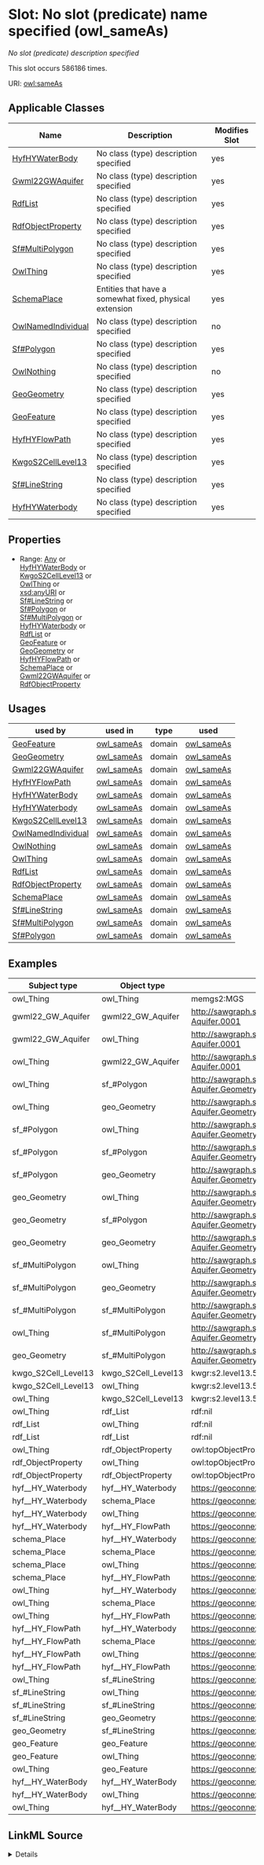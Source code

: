 

# Slot: No slot (predicate) name specified (owl_sameAs)


_No slot (predicate) description specified_






This slot occurs 586186 times.


URI: [owl:sameAs](http://www.w3.org/2002/07/owl#sameAs)



<!-- no inheritance hierarchy -->





## Applicable Classes

| Name | Description | Modifies Slot |
| --- | --- | --- |
| [HyfHYWaterBody](../classes/HyfHYWaterBody.md) | No class (type) description specified |  yes  |
| [Gwml22GWAquifer](../classes/Gwml22GWAquifer.md) | No class (type) description specified |  yes  |
| [RdfList](../classes/RdfList.md) | No class (type) description specified |  yes  |
| [RdfObjectProperty](../classes/RdfObjectProperty.md) | No class (type) description specified |  yes  |
| [Sf#MultiPolygon](../classes/Sf#MultiPolygon.md) | No class (type) description specified |  yes  |
| [OwlThing](../classes/OwlThing.md) | No class (type) description specified |  yes  |
| [SchemaPlace](../classes/SchemaPlace.md) | Entities that have a somewhat fixed, physical extension |  yes  |
| [OwlNamedIndividual](../classes/OwlNamedIndividual.md) | No class (type) description specified |  no  |
| [Sf#Polygon](../classes/Sf#Polygon.md) | No class (type) description specified |  yes  |
| [OwlNothing](../classes/OwlNothing.md) | No class (type) description specified |  no  |
| [GeoGeometry](../classes/GeoGeometry.md) | No class (type) description specified |  yes  |
| [GeoFeature](../classes/GeoFeature.md) | No class (type) description specified |  yes  |
| [HyfHYFlowPath](../classes/HyfHYFlowPath.md) | No class (type) description specified |  yes  |
| [KwgoS2CellLevel13](../classes/KwgoS2CellLevel13.md) | No class (type) description specified |  yes  |
| [Sf#LineString](../classes/Sf#LineString.md) | No class (type) description specified |  yes  |
| [HyfHYWaterbody](../classes/HyfHYWaterbody.md) | No class (type) description specified |  yes  |







## Properties

* Range: [Any](../classes/Any.md)&nbsp;or&nbsp;<br />[HyfHYWaterBody](../classes/HyfHYWaterBody.md)&nbsp;or&nbsp;<br />[KwgoS2CellLevel13](../classes/KwgoS2CellLevel13.md)&nbsp;or&nbsp;<br />[OwlThing](../classes/OwlThing.md)&nbsp;or&nbsp;<br />[xsd:anyURI](http://www.w3.org/2001/XMLSchema#anyURI)&nbsp;or&nbsp;<br />[Sf#LineString](../classes/Sf#LineString.md)&nbsp;or&nbsp;<br />[Sf#Polygon](../classes/Sf#Polygon.md)&nbsp;or&nbsp;<br />[Sf#MultiPolygon](../classes/Sf#MultiPolygon.md)&nbsp;or&nbsp;<br />[HyfHYWaterbody](../classes/HyfHYWaterbody.md)&nbsp;or&nbsp;<br />[RdfList](../classes/RdfList.md)&nbsp;or&nbsp;<br />[GeoFeature](../classes/GeoFeature.md)&nbsp;or&nbsp;<br />[GeoGeometry](../classes/GeoGeometry.md)&nbsp;or&nbsp;<br />[HyfHYFlowPath](../classes/HyfHYFlowPath.md)&nbsp;or&nbsp;<br />[SchemaPlace](../classes/SchemaPlace.md)&nbsp;or&nbsp;<br />[Gwml22GWAquifer](../classes/Gwml22GWAquifer.md)&nbsp;or&nbsp;<br />[RdfObjectProperty](../classes/RdfObjectProperty.md)

## Usages

| used by | used in | type | used |
| ---  | --- | --- | --- |
| [GeoFeature](../classes/GeoFeature.md) | [owl_sameAs](../slots/owl_sameAs.md) | domain | [owl_sameAs](../slots/owl_sameAs.md) |
| [GeoGeometry](../classes/GeoGeometry.md) | [owl_sameAs](../slots/owl_sameAs.md) | domain | [owl_sameAs](../slots/owl_sameAs.md) |
| [Gwml22GWAquifer](../classes/Gwml22GWAquifer.md) | [owl_sameAs](../slots/owl_sameAs.md) | domain | [owl_sameAs](../slots/owl_sameAs.md) |
| [HyfHYFlowPath](../classes/HyfHYFlowPath.md) | [owl_sameAs](../slots/owl_sameAs.md) | domain | [owl_sameAs](../slots/owl_sameAs.md) |
| [HyfHYWaterBody](../classes/HyfHYWaterBody.md) | [owl_sameAs](../slots/owl_sameAs.md) | domain | [owl_sameAs](../slots/owl_sameAs.md) |
| [HyfHYWaterbody](../classes/HyfHYWaterbody.md) | [owl_sameAs](../slots/owl_sameAs.md) | domain | [owl_sameAs](../slots/owl_sameAs.md) |
| [KwgoS2CellLevel13](../classes/KwgoS2CellLevel13.md) | [owl_sameAs](../slots/owl_sameAs.md) | domain | [owl_sameAs](../slots/owl_sameAs.md) |
| [OwlNamedIndividual](../classes/OwlNamedIndividual.md) | [owl_sameAs](../slots/owl_sameAs.md) | domain | [owl_sameAs](../slots/owl_sameAs.md) |
| [OwlNothing](../classes/OwlNothing.md) | [owl_sameAs](../slots/owl_sameAs.md) | domain | [owl_sameAs](../slots/owl_sameAs.md) |
| [OwlThing](../classes/OwlThing.md) | [owl_sameAs](../slots/owl_sameAs.md) | domain | [owl_sameAs](../slots/owl_sameAs.md) |
| [RdfList](../classes/RdfList.md) | [owl_sameAs](../slots/owl_sameAs.md) | domain | [owl_sameAs](../slots/owl_sameAs.md) |
| [RdfObjectProperty](../classes/RdfObjectProperty.md) | [owl_sameAs](../slots/owl_sameAs.md) | domain | [owl_sameAs](../slots/owl_sameAs.md) |
| [SchemaPlace](../classes/SchemaPlace.md) | [owl_sameAs](../slots/owl_sameAs.md) | domain | [owl_sameAs](../slots/owl_sameAs.md) |
| [Sf#LineString](../classes/Sf#LineString.md) | [owl_sameAs](../slots/owl_sameAs.md) | domain | [owl_sameAs](../slots/owl_sameAs.md) |
| [Sf#MultiPolygon](../classes/Sf#MultiPolygon.md) | [owl_sameAs](../slots/owl_sameAs.md) | domain | [owl_sameAs](../slots/owl_sameAs.md) |
| [Sf#Polygon](../classes/Sf#Polygon.md) | [owl_sameAs](../slots/owl_sameAs.md) | domain | [owl_sameAs](../slots/owl_sameAs.md) |







## Examples

| Subject type | Object type | Example subject | Example object | Occurrences |
| --- | --- | --- | --- | --- |
| owl_Thing | owl_Thing | memgs2:MGS | memgs2:MGS | 586186 |
| gwml22_GW_Aquifer | gwml22_GW_Aquifer | http://sawgraph.spatialai.org/v1/me_mgs_data#d.MGS-Aquifer.0001 | http://sawgraph.spatialai.org/v1/me_mgs_data#d.MGS-Aquifer.0001 | 1256 |
| gwml22_GW_Aquifer | owl_Thing | http://sawgraph.spatialai.org/v1/me_mgs_data#d.MGS-Aquifer.0001 | http://sawgraph.spatialai.org/v1/me_mgs_data#d.MGS-Aquifer.0001 | 1256 |
| owl_Thing | gwml22_GW_Aquifer | http://sawgraph.spatialai.org/v1/me_mgs_data#d.MGS-Aquifer.0001 | http://sawgraph.spatialai.org/v1/me_mgs_data#d.MGS-Aquifer.0001 | 1256 |
| owl_Thing | sf_#Polygon | http://sawgraph.spatialai.org/v1/me_mgs_data#d.MGS-Aquifer.Geometry.0001 | http://sawgraph.spatialai.org/v1/me_mgs_data#d.MGS-Aquifer.Geometry.0001 | 1244 |
| owl_Thing | geo_Geometry | http://sawgraph.spatialai.org/v1/me_mgs_data#d.MGS-Aquifer.Geometry.0001 | http://sawgraph.spatialai.org/v1/me_mgs_data#d.MGS-Aquifer.Geometry.0001 | 86884 |
| sf_#Polygon | owl_Thing | http://sawgraph.spatialai.org/v1/me_mgs_data#d.MGS-Aquifer.Geometry.0001 | http://sawgraph.spatialai.org/v1/me_mgs_data#d.MGS-Aquifer.Geometry.0001 | 1244 |
| sf_#Polygon | sf_#Polygon | http://sawgraph.spatialai.org/v1/me_mgs_data#d.MGS-Aquifer.Geometry.0001 | http://sawgraph.spatialai.org/v1/me_mgs_data#d.MGS-Aquifer.Geometry.0001 | 1244 |
| sf_#Polygon | geo_Geometry | http://sawgraph.spatialai.org/v1/me_mgs_data#d.MGS-Aquifer.Geometry.0001 | http://sawgraph.spatialai.org/v1/me_mgs_data#d.MGS-Aquifer.Geometry.0001 | 1244 |
| geo_Geometry | owl_Thing | http://sawgraph.spatialai.org/v1/me_mgs_data#d.MGS-Aquifer.Geometry.0001 | http://sawgraph.spatialai.org/v1/me_mgs_data#d.MGS-Aquifer.Geometry.0001 | 86884 |
| geo_Geometry | sf_#Polygon | http://sawgraph.spatialai.org/v1/me_mgs_data#d.MGS-Aquifer.Geometry.0001 | http://sawgraph.spatialai.org/v1/me_mgs_data#d.MGS-Aquifer.Geometry.0001 | 1244 |
| geo_Geometry | geo_Geometry | http://sawgraph.spatialai.org/v1/me_mgs_data#d.MGS-Aquifer.Geometry.0001 | http://sawgraph.spatialai.org/v1/me_mgs_data#d.MGS-Aquifer.Geometry.0001 | 86884 |
| sf_#MultiPolygon | owl_Thing | http://sawgraph.spatialai.org/v1/me_mgs_data#d.MGS-Aquifer.Geometry.0175 | http://sawgraph.spatialai.org/v1/me_mgs_data#d.MGS-Aquifer.Geometry.0175 | 16803 |
| sf_#MultiPolygon | geo_Geometry | http://sawgraph.spatialai.org/v1/me_mgs_data#d.MGS-Aquifer.Geometry.0175 | http://sawgraph.spatialai.org/v1/me_mgs_data#d.MGS-Aquifer.Geometry.0175 | 16803 |
| sf_#MultiPolygon | sf_#MultiPolygon | http://sawgraph.spatialai.org/v1/me_mgs_data#d.MGS-Aquifer.Geometry.0175 | http://sawgraph.spatialai.org/v1/me_mgs_data#d.MGS-Aquifer.Geometry.0175 | 16803 |
| owl_Thing | sf_#MultiPolygon | http://sawgraph.spatialai.org/v1/me_mgs_data#d.MGS-Aquifer.Geometry.0175 | http://sawgraph.spatialai.org/v1/me_mgs_data#d.MGS-Aquifer.Geometry.0175 | 16803 |
| geo_Geometry | sf_#MultiPolygon | http://sawgraph.spatialai.org/v1/me_mgs_data#d.MGS-Aquifer.Geometry.0175 | http://sawgraph.spatialai.org/v1/me_mgs_data#d.MGS-Aquifer.Geometry.0175 | 16803 |
| kwgo_S2Cell_Level13 | kwgo_S2Cell_Level13 | kwgr:s2.level13.5522341869704445952 | kwgr:s2.level13.5522341869704445952 | 86332 |
| kwgo_S2Cell_Level13 | owl_Thing | kwgr:s2.level13.5522341869704445952 | kwgr:s2.level13.5522341869704445952 | 86332 |
| owl_Thing | kwgo_S2Cell_Level13 | kwgr:s2.level13.5522341869704445952 | kwgr:s2.level13.5522341869704445952 | 86332 |
| owl_Thing | rdf_List | rdf:nil | rdf:nil | 1 |
| rdf_List | owl_Thing | rdf:nil | rdf:nil | 1 |
| rdf_List | rdf_List | rdf:nil | rdf:nil | 1 |
| owl_Thing | rdf_ObjectProperty | owl:topObjectProperty | owl:topObjectProperty | 1 |
| rdf_ObjectProperty | owl_Thing | owl:topObjectProperty | owl:topObjectProperty | 1 |
| rdf_ObjectProperty | rdf_ObjectProperty | owl:topObjectProperty | owl:topObjectProperty | 1 |
| hyf__HY_Waterbody | hyf__HY_Waterbody | https://geoconnex.us/nhdplusv2/comid/1001 | https://geoconnex.us/nhdplusv2/comid/1001 | 68837 |
| hyf__HY_Waterbody | schema_Place | https://geoconnex.us/nhdplusv2/comid/1001 | https://geoconnex.us/nhdplusv2/comid/1001 | 68837 |
| hyf__HY_Waterbody | owl_Thing | https://geoconnex.us/nhdplusv2/comid/1001 | https://geoconnex.us/nhdplusv2/comid/1001 | 68837 |
| hyf__HY_Waterbody | hyf__HY_FlowPath | https://geoconnex.us/nhdplusv2/comid/1001 | https://geoconnex.us/nhdplusv2/comid/1001 | 68837 |
| schema_Place | hyf__HY_Waterbody | https://geoconnex.us/nhdplusv2/comid/1001 | https://geoconnex.us/nhdplusv2/comid/1001 | 68837 |
| schema_Place | schema_Place | https://geoconnex.us/nhdplusv2/comid/1001 | https://geoconnex.us/nhdplusv2/comid/1001 | 68837 |
| schema_Place | owl_Thing | https://geoconnex.us/nhdplusv2/comid/1001 | https://geoconnex.us/nhdplusv2/comid/1001 | 68837 |
| schema_Place | hyf__HY_FlowPath | https://geoconnex.us/nhdplusv2/comid/1001 | https://geoconnex.us/nhdplusv2/comid/1001 | 68837 |
| owl_Thing | hyf__HY_Waterbody | https://geoconnex.us/nhdplusv2/comid/1001 | https://geoconnex.us/nhdplusv2/comid/1001 | 68837 |
| owl_Thing | schema_Place | https://geoconnex.us/nhdplusv2/comid/1001 | https://geoconnex.us/nhdplusv2/comid/1001 | 68837 |
| owl_Thing | hyf__HY_FlowPath | https://geoconnex.us/nhdplusv2/comid/1001 | https://geoconnex.us/nhdplusv2/comid/1001 | 68837 |
| hyf__HY_FlowPath | hyf__HY_Waterbody | https://geoconnex.us/nhdplusv2/comid/1001 | https://geoconnex.us/nhdplusv2/comid/1001 | 68837 |
| hyf__HY_FlowPath | schema_Place | https://geoconnex.us/nhdplusv2/comid/1001 | https://geoconnex.us/nhdplusv2/comid/1001 | 68837 |
| hyf__HY_FlowPath | owl_Thing | https://geoconnex.us/nhdplusv2/comid/1001 | https://geoconnex.us/nhdplusv2/comid/1001 | 68837 |
| hyf__HY_FlowPath | hyf__HY_FlowPath | https://geoconnex.us/nhdplusv2/comid/1001 | https://geoconnex.us/nhdplusv2/comid/1001 | 68837 |
| owl_Thing | sf_#LineString | https://geoconnex.us/nhdplusv2/comid/1001.geometry | https://geoconnex.us/nhdplusv2/comid/1001.geometry | 68837 |
| sf_#LineString | owl_Thing | https://geoconnex.us/nhdplusv2/comid/1001.geometry | https://geoconnex.us/nhdplusv2/comid/1001.geometry | 68837 |
| sf_#LineString | sf_#LineString | https://geoconnex.us/nhdplusv2/comid/1001.geometry | https://geoconnex.us/nhdplusv2/comid/1001.geometry | 68837 |
| sf_#LineString | geo_Geometry | https://geoconnex.us/nhdplusv2/comid/1001.geometry | https://geoconnex.us/nhdplusv2/comid/1001.geometry | 68837 |
| geo_Geometry | sf_#LineString | https://geoconnex.us/nhdplusv2/comid/1001.geometry | https://geoconnex.us/nhdplusv2/comid/1001.geometry | 68837 |
| geo_Feature | geo_Feature | https://geoconnex.us/nhdplusv2/comid/1001.head | https://geoconnex.us/nhdplusv2/comid/1001.head | 137674 |
| geo_Feature | owl_Thing | https://geoconnex.us/nhdplusv2/comid/1001.head | https://geoconnex.us/nhdplusv2/comid/1001.head | 137674 |
| owl_Thing | geo_Feature | https://geoconnex.us/nhdplusv2/comid/1001.head | https://geoconnex.us/nhdplusv2/comid/1001.head | 137674 |
| hyf__HY_WaterBody | hyf__HY_WaterBody | https://geoconnex.us/nhdplusv2/comid/10101972 | https://geoconnex.us/nhdplusv2/comid/10101972 | 16791 |
| hyf__HY_WaterBody | owl_Thing | https://geoconnex.us/nhdplusv2/comid/10101972 | https://geoconnex.us/nhdplusv2/comid/10101972 | 16791 |
| owl_Thing | hyf__HY_WaterBody | https://geoconnex.us/nhdplusv2/comid/10101972 | https://geoconnex.us/nhdplusv2/comid/10101972 | 16791 |




## LinkML Source

<details>

```yaml
name: owl_sameAs
annotations:
  count:
    tag: count
    value: 586186
description: No slot (predicate) description specified
title: No slot (predicate) name specified
examples:
- object:
    example_object: memgs2:MGS
    example_object_type: owl_Thing
    example_predicate: owl:sameAs
    example_subject: memgs2:MGS
    example_subject_type: owl_Thing
- object:
    example_object: http://sawgraph.spatialai.org/v1/me_mgs_data#d.MGS-Aquifer.0001
    example_object_type: gwml22_GW_Aquifer
    example_predicate: owl:sameAs
    example_subject: http://sawgraph.spatialai.org/v1/me_mgs_data#d.MGS-Aquifer.0001
    example_subject_type: gwml22_GW_Aquifer
- object:
    example_object: http://sawgraph.spatialai.org/v1/me_mgs_data#d.MGS-Aquifer.0001
    example_object_type: owl_Thing
    example_predicate: owl:sameAs
    example_subject: http://sawgraph.spatialai.org/v1/me_mgs_data#d.MGS-Aquifer.0001
    example_subject_type: gwml22_GW_Aquifer
- object:
    example_object: http://sawgraph.spatialai.org/v1/me_mgs_data#d.MGS-Aquifer.0001
    example_object_type: gwml22_GW_Aquifer
    example_predicate: owl:sameAs
    example_subject: http://sawgraph.spatialai.org/v1/me_mgs_data#d.MGS-Aquifer.0001
    example_subject_type: owl_Thing
- object:
    example_object: http://sawgraph.spatialai.org/v1/me_mgs_data#d.MGS-Aquifer.Geometry.0001
    example_object_type: sf_#Polygon
    example_predicate: owl:sameAs
    example_subject: http://sawgraph.spatialai.org/v1/me_mgs_data#d.MGS-Aquifer.Geometry.0001
    example_subject_type: owl_Thing
- object:
    example_object: http://sawgraph.spatialai.org/v1/me_mgs_data#d.MGS-Aquifer.Geometry.0001
    example_object_type: geo_Geometry
    example_predicate: owl:sameAs
    example_subject: http://sawgraph.spatialai.org/v1/me_mgs_data#d.MGS-Aquifer.Geometry.0001
    example_subject_type: owl_Thing
- object:
    example_object: http://sawgraph.spatialai.org/v1/me_mgs_data#d.MGS-Aquifer.Geometry.0001
    example_object_type: owl_Thing
    example_predicate: owl:sameAs
    example_subject: http://sawgraph.spatialai.org/v1/me_mgs_data#d.MGS-Aquifer.Geometry.0001
    example_subject_type: sf_#Polygon
- object:
    example_object: http://sawgraph.spatialai.org/v1/me_mgs_data#d.MGS-Aquifer.Geometry.0001
    example_object_type: sf_#Polygon
    example_predicate: owl:sameAs
    example_subject: http://sawgraph.spatialai.org/v1/me_mgs_data#d.MGS-Aquifer.Geometry.0001
    example_subject_type: sf_#Polygon
- object:
    example_object: http://sawgraph.spatialai.org/v1/me_mgs_data#d.MGS-Aquifer.Geometry.0001
    example_object_type: geo_Geometry
    example_predicate: owl:sameAs
    example_subject: http://sawgraph.spatialai.org/v1/me_mgs_data#d.MGS-Aquifer.Geometry.0001
    example_subject_type: sf_#Polygon
- object:
    example_object: http://sawgraph.spatialai.org/v1/me_mgs_data#d.MGS-Aquifer.Geometry.0001
    example_object_type: owl_Thing
    example_predicate: owl:sameAs
    example_subject: http://sawgraph.spatialai.org/v1/me_mgs_data#d.MGS-Aquifer.Geometry.0001
    example_subject_type: geo_Geometry
- object:
    example_object: http://sawgraph.spatialai.org/v1/me_mgs_data#d.MGS-Aquifer.Geometry.0001
    example_object_type: sf_#Polygon
    example_predicate: owl:sameAs
    example_subject: http://sawgraph.spatialai.org/v1/me_mgs_data#d.MGS-Aquifer.Geometry.0001
    example_subject_type: geo_Geometry
- object:
    example_object: http://sawgraph.spatialai.org/v1/me_mgs_data#d.MGS-Aquifer.Geometry.0001
    example_object_type: geo_Geometry
    example_predicate: owl:sameAs
    example_subject: http://sawgraph.spatialai.org/v1/me_mgs_data#d.MGS-Aquifer.Geometry.0001
    example_subject_type: geo_Geometry
- object:
    example_object: http://sawgraph.spatialai.org/v1/me_mgs_data#d.MGS-Aquifer.Geometry.0175
    example_object_type: owl_Thing
    example_predicate: owl:sameAs
    example_subject: http://sawgraph.spatialai.org/v1/me_mgs_data#d.MGS-Aquifer.Geometry.0175
    example_subject_type: sf_#MultiPolygon
- object:
    example_object: http://sawgraph.spatialai.org/v1/me_mgs_data#d.MGS-Aquifer.Geometry.0175
    example_object_type: geo_Geometry
    example_predicate: owl:sameAs
    example_subject: http://sawgraph.spatialai.org/v1/me_mgs_data#d.MGS-Aquifer.Geometry.0175
    example_subject_type: sf_#MultiPolygon
- object:
    example_object: http://sawgraph.spatialai.org/v1/me_mgs_data#d.MGS-Aquifer.Geometry.0175
    example_object_type: sf_#MultiPolygon
    example_predicate: owl:sameAs
    example_subject: http://sawgraph.spatialai.org/v1/me_mgs_data#d.MGS-Aquifer.Geometry.0175
    example_subject_type: sf_#MultiPolygon
- object:
    example_object: http://sawgraph.spatialai.org/v1/me_mgs_data#d.MGS-Aquifer.Geometry.0175
    example_object_type: sf_#MultiPolygon
    example_predicate: owl:sameAs
    example_subject: http://sawgraph.spatialai.org/v1/me_mgs_data#d.MGS-Aquifer.Geometry.0175
    example_subject_type: owl_Thing
- object:
    example_object: http://sawgraph.spatialai.org/v1/me_mgs_data#d.MGS-Aquifer.Geometry.0175
    example_object_type: sf_#MultiPolygon
    example_predicate: owl:sameAs
    example_subject: http://sawgraph.spatialai.org/v1/me_mgs_data#d.MGS-Aquifer.Geometry.0175
    example_subject_type: geo_Geometry
- object:
    example_object: kwgr:s2.level13.5522341869704445952
    example_object_type: kwgo_S2Cell_Level13
    example_predicate: owl:sameAs
    example_subject: kwgr:s2.level13.5522341869704445952
    example_subject_type: kwgo_S2Cell_Level13
- object:
    example_object: kwgr:s2.level13.5522341869704445952
    example_object_type: owl_Thing
    example_predicate: owl:sameAs
    example_subject: kwgr:s2.level13.5522341869704445952
    example_subject_type: kwgo_S2Cell_Level13
- object:
    example_object: kwgr:s2.level13.5522341869704445952
    example_object_type: kwgo_S2Cell_Level13
    example_predicate: owl:sameAs
    example_subject: kwgr:s2.level13.5522341869704445952
    example_subject_type: owl_Thing
- object:
    example_object: rdf:nil
    example_object_type: rdf_List
    example_predicate: owl:sameAs
    example_subject: rdf:nil
    example_subject_type: owl_Thing
- object:
    example_object: rdf:nil
    example_object_type: owl_Thing
    example_predicate: owl:sameAs
    example_subject: rdf:nil
    example_subject_type: rdf_List
- object:
    example_object: rdf:nil
    example_object_type: rdf_List
    example_predicate: owl:sameAs
    example_subject: rdf:nil
    example_subject_type: rdf_List
- object:
    example_object: owl:topObjectProperty
    example_object_type: rdf_ObjectProperty
    example_predicate: owl:sameAs
    example_subject: owl:topObjectProperty
    example_subject_type: owl_Thing
- object:
    example_object: owl:topObjectProperty
    example_object_type: owl_Thing
    example_predicate: owl:sameAs
    example_subject: owl:topObjectProperty
    example_subject_type: rdf_ObjectProperty
- object:
    example_object: owl:topObjectProperty
    example_object_type: rdf_ObjectProperty
    example_predicate: owl:sameAs
    example_subject: owl:topObjectProperty
    example_subject_type: rdf_ObjectProperty
- object:
    example_object: https://geoconnex.us/nhdplusv2/comid/1001
    example_object_type: hyf__HY_Waterbody
    example_predicate: owl:sameAs
    example_subject: https://geoconnex.us/nhdplusv2/comid/1001
    example_subject_type: hyf__HY_Waterbody
- object:
    example_object: https://geoconnex.us/nhdplusv2/comid/1001
    example_object_type: schema_Place
    example_predicate: owl:sameAs
    example_subject: https://geoconnex.us/nhdplusv2/comid/1001
    example_subject_type: hyf__HY_Waterbody
- object:
    example_object: https://geoconnex.us/nhdplusv2/comid/1001
    example_object_type: owl_Thing
    example_predicate: owl:sameAs
    example_subject: https://geoconnex.us/nhdplusv2/comid/1001
    example_subject_type: hyf__HY_Waterbody
- object:
    example_object: https://geoconnex.us/nhdplusv2/comid/1001
    example_object_type: hyf__HY_FlowPath
    example_predicate: owl:sameAs
    example_subject: https://geoconnex.us/nhdplusv2/comid/1001
    example_subject_type: hyf__HY_Waterbody
- object:
    example_object: https://geoconnex.us/nhdplusv2/comid/1001
    example_object_type: hyf__HY_Waterbody
    example_predicate: owl:sameAs
    example_subject: https://geoconnex.us/nhdplusv2/comid/1001
    example_subject_type: schema_Place
- object:
    example_object: https://geoconnex.us/nhdplusv2/comid/1001
    example_object_type: schema_Place
    example_predicate: owl:sameAs
    example_subject: https://geoconnex.us/nhdplusv2/comid/1001
    example_subject_type: schema_Place
- object:
    example_object: https://geoconnex.us/nhdplusv2/comid/1001
    example_object_type: owl_Thing
    example_predicate: owl:sameAs
    example_subject: https://geoconnex.us/nhdplusv2/comid/1001
    example_subject_type: schema_Place
- object:
    example_object: https://geoconnex.us/nhdplusv2/comid/1001
    example_object_type: hyf__HY_FlowPath
    example_predicate: owl:sameAs
    example_subject: https://geoconnex.us/nhdplusv2/comid/1001
    example_subject_type: schema_Place
- object:
    example_object: https://geoconnex.us/nhdplusv2/comid/1001
    example_object_type: hyf__HY_Waterbody
    example_predicate: owl:sameAs
    example_subject: https://geoconnex.us/nhdplusv2/comid/1001
    example_subject_type: owl_Thing
- object:
    example_object: https://geoconnex.us/nhdplusv2/comid/1001
    example_object_type: schema_Place
    example_predicate: owl:sameAs
    example_subject: https://geoconnex.us/nhdplusv2/comid/1001
    example_subject_type: owl_Thing
- object:
    example_object: https://geoconnex.us/nhdplusv2/comid/1001
    example_object_type: hyf__HY_FlowPath
    example_predicate: owl:sameAs
    example_subject: https://geoconnex.us/nhdplusv2/comid/1001
    example_subject_type: owl_Thing
- object:
    example_object: https://geoconnex.us/nhdplusv2/comid/1001
    example_object_type: hyf__HY_Waterbody
    example_predicate: owl:sameAs
    example_subject: https://geoconnex.us/nhdplusv2/comid/1001
    example_subject_type: hyf__HY_FlowPath
- object:
    example_object: https://geoconnex.us/nhdplusv2/comid/1001
    example_object_type: schema_Place
    example_predicate: owl:sameAs
    example_subject: https://geoconnex.us/nhdplusv2/comid/1001
    example_subject_type: hyf__HY_FlowPath
- object:
    example_object: https://geoconnex.us/nhdplusv2/comid/1001
    example_object_type: owl_Thing
    example_predicate: owl:sameAs
    example_subject: https://geoconnex.us/nhdplusv2/comid/1001
    example_subject_type: hyf__HY_FlowPath
- object:
    example_object: https://geoconnex.us/nhdplusv2/comid/1001
    example_object_type: hyf__HY_FlowPath
    example_predicate: owl:sameAs
    example_subject: https://geoconnex.us/nhdplusv2/comid/1001
    example_subject_type: hyf__HY_FlowPath
- object:
    example_object: https://geoconnex.us/nhdplusv2/comid/1001.geometry
    example_object_type: sf_#LineString
    example_predicate: owl:sameAs
    example_subject: https://geoconnex.us/nhdplusv2/comid/1001.geometry
    example_subject_type: owl_Thing
- object:
    example_object: https://geoconnex.us/nhdplusv2/comid/1001.geometry
    example_object_type: owl_Thing
    example_predicate: owl:sameAs
    example_subject: https://geoconnex.us/nhdplusv2/comid/1001.geometry
    example_subject_type: sf_#LineString
- object:
    example_object: https://geoconnex.us/nhdplusv2/comid/1001.geometry
    example_object_type: sf_#LineString
    example_predicate: owl:sameAs
    example_subject: https://geoconnex.us/nhdplusv2/comid/1001.geometry
    example_subject_type: sf_#LineString
- object:
    example_object: https://geoconnex.us/nhdplusv2/comid/1001.geometry
    example_object_type: geo_Geometry
    example_predicate: owl:sameAs
    example_subject: https://geoconnex.us/nhdplusv2/comid/1001.geometry
    example_subject_type: sf_#LineString
- object:
    example_object: https://geoconnex.us/nhdplusv2/comid/1001.geometry
    example_object_type: sf_#LineString
    example_predicate: owl:sameAs
    example_subject: https://geoconnex.us/nhdplusv2/comid/1001.geometry
    example_subject_type: geo_Geometry
- object:
    example_object: https://geoconnex.us/nhdplusv2/comid/1001.head
    example_object_type: geo_Feature
    example_predicate: owl:sameAs
    example_subject: https://geoconnex.us/nhdplusv2/comid/1001.head
    example_subject_type: geo_Feature
- object:
    example_object: https://geoconnex.us/nhdplusv2/comid/1001.head
    example_object_type: owl_Thing
    example_predicate: owl:sameAs
    example_subject: https://geoconnex.us/nhdplusv2/comid/1001.head
    example_subject_type: geo_Feature
- object:
    example_object: https://geoconnex.us/nhdplusv2/comid/1001.head
    example_object_type: geo_Feature
    example_predicate: owl:sameAs
    example_subject: https://geoconnex.us/nhdplusv2/comid/1001.head
    example_subject_type: owl_Thing
- object:
    example_object: https://geoconnex.us/nhdplusv2/comid/10101972
    example_object_type: hyf__HY_WaterBody
    example_predicate: owl:sameAs
    example_subject: https://geoconnex.us/nhdplusv2/comid/10101972
    example_subject_type: hyf__HY_WaterBody
- object:
    example_object: https://geoconnex.us/nhdplusv2/comid/10101972
    example_object_type: owl_Thing
    example_predicate: owl:sameAs
    example_subject: https://geoconnex.us/nhdplusv2/comid/10101972
    example_subject_type: hyf__HY_WaterBody
- object:
    example_object: https://geoconnex.us/nhdplusv2/comid/10101972
    example_object_type: hyf__HY_WaterBody
    example_predicate: owl:sameAs
    example_subject: https://geoconnex.us/nhdplusv2/comid/10101972
    example_subject_type: owl_Thing
from_schema: hydrology-kg
rank: 1000
domain: owl_sameAs
slot_uri: owl:sameAs
alias: owl_sameAs
domain_of:
- geo_Feature
- geo_Geometry
- gwml22_GW_Aquifer
- hyf__HY_FlowPath
- hyf__HY_WaterBody
- hyf__HY_Waterbody
- kwgo_S2Cell_Level13
- owl_Thing
- rdf_List
- rdf_ObjectProperty
- schema_Place
- sf_#LineString
- sf_#MultiPolygon
- sf_#Polygon
range: Any
any_of:
- range: hyf__HY_WaterBody
- range: kwgo_S2Cell_Level13
- range: owl_Thing
- range: uri
- range: sf_#LineString
- range: sf_#Polygon
- range: sf_#MultiPolygon
- range: hyf__HY_Waterbody
- range: rdf_List
- range: geo_Feature
- range: geo_Geometry
- range: hyf__HY_FlowPath
- range: schema_Place
- range: gwml22_GW_Aquifer
- range: rdf_ObjectProperty

```
</details>